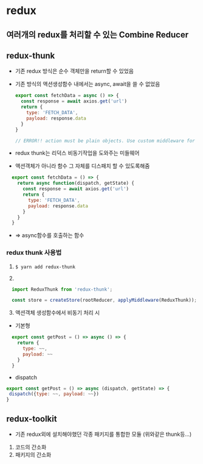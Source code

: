 # redux

## 여러개의 redux를 처리할 수 있는 Combine Reducer

## redux-thunk

- 기존 redux 방식은 순수 객체만을 return할 수 있었음
- 기존 방식의 액션생성함수 내에서는 async, await을 쓸 수 없었음
  ```js
  export const fetchData = async () => {
    const response = await axios.get('url')
    return {
      type: 'FETCH_DATA',
      payload: response.data
    }
  }

  // ERROR!! action must be plain objects. Use custom middleware for async actions
  ```

- redux thunk는 리덕스 비동기작업을 도와주는 미들웨어
- 액션객체가 아니라 함수 그 자체를 디스패치 할 수 있도록해줌
```js
  export const fetchData = () => {
    return async function(dispatch, getState) {
      const response = await axios.get('url')
      return {
        type: 'FETCH_DATA',
        payload: response.data
      }
    }
  }
```
- => async함수를 호출하는 함수

### redux thunk 사용법
1. `$ yarn add redux-thunk`

2. 
```js
  import ReduxThunk from 'redux-thunk';

  const store = createStore(rootReducer, applyMiddleware(ReduxThunk));
```

3. 액션객체 생성함수에서 비동기 처리 시
- 기본형
```js
  export const getPost = () => async () => {
    return {
      type: ~~,
      payload: ~~
    }
  }
```

- dispatch
 ```js
 export const getPost = () => async (dispatch, getState) => {
  dispatch({type: ~~, payload: ~~})
 }
 ```

## redux-toolkit

- 기존 redux외에 설치해야했던 각종 패키지를 통합한 모듈 (위와같은 thunk등...)

1. 코드의 간소화
2. 패키지의 간소화